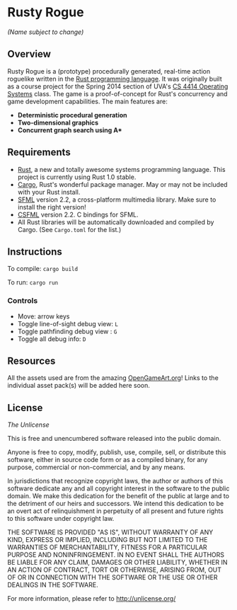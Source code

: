 # Rusty Rogue
_(Name subject to change)_

## Overview

Rusty Rogue is a (prototype) procedurally generated, real-time action roguelike written in the [Rust programming language](http://www.rust-lang.org). It was originally built as a course project for the Spring 2014 section of UVA's [CS 4414 Operating Systems](http://www.rust-class.org) class. The game is a proof-of-concept for Rust's concurrency and game development capabilities. The main features are:

* __Deterministic procedural generation__
* __Two-dimensional graphics__
* __Concurrent graph search using A*__

## Requirements

* [Rust](http://www.rust-lang.org/), a new and totally awesome systems programming language. This project is currently using Rust 1.0 stable.
* [Cargo](http://doc.crates.io/), Rust's wonderful package manager. May or may not be included with your Rust install.
* [SFML](http://www.sfml-dev.org/) version 2.2, a cross-platform multimedia library. Make sure to install the right version!
* [CSFML](http://www.sfml-dev.org/download/csfml/) version 2.2. C bindings for SFML.
* All Rust libraries will be automatically downloaded and compiled by Cargo. (See `Cargo.toml` for the list.)

## Instructions

To compile: `cargo build`

To run: `cargo run`

### Controls
* Move: arrow keys
* Toggle line-of-sight debug view: `L`
* Toggle pathfinding debug view : `G`
* Toggle all debug info: `D`


## Resources

All the assets used are from the amazing [OpenGameArt.org](http://opengameart.org/)! Links to the individual asset pack(s) will be added here soon.


## License
_The Unlicense_

This is free and unencumbered software released into the public domain.

Anyone is free to copy, modify, publish, use, compile, sell, or
distribute this software, either in source code form or as a compiled
binary, for any purpose, commercial or non-commercial, and by any
means.

In jurisdictions that recognize copyright laws, the author or authors
of this software dedicate any and all copyright interest in the
software to the public domain. We make this dedication for the benefit
of the public at large and to the detriment of our heirs and
successors. We intend this dedication to be an overt act of
relinquishment in perpetuity of all present and future rights to this
software under copyright law.

THE SOFTWARE IS PROVIDED "AS IS", WITHOUT WARRANTY OF ANY KIND,
EXPRESS OR IMPLIED, INCLUDING BUT NOT LIMITED TO THE WARRANTIES OF
MERCHANTABILITY, FITNESS FOR A PARTICULAR PURPOSE AND NONINFRINGEMENT.
IN NO EVENT SHALL THE AUTHORS BE LIABLE FOR ANY CLAIM, DAMAGES OR
OTHER LIABILITY, WHETHER IN AN ACTION OF CONTRACT, TORT OR OTHERWISE,
ARISING FROM, OUT OF OR IN CONNECTION WITH THE SOFTWARE OR THE USE OR
OTHER DEALINGS IN THE SOFTWARE.

For more information, please refer to <http://unlicense.org/>